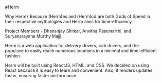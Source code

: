 #Herm

Why Herm? Because (Herm)es and (Herm)od are both Gods of Speed in their respective mythologies and Herm aims for time-efficiency.

Project Members - Dhananjay Shitkar, Anvitha Pasumarthi, and Suryanarayana Murthy Majji.

Herm is a web application for delivery drivers, cab drivers, and the populace to easily reach numerous locations in a minimal and time-efficient fashion.

Herm will be built using ReactJS, HTML, and CSS. We decided on using React because it is easy to learn and convenient. Also, it renders updates faster, ensuring faster performance.

